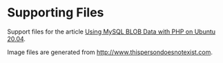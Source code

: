 # Supporting Files

Support files for the article [Using MySQL BLOB Data with PHP on Ubuntu 20.04](https://www.vultr.com/docs/using-mysql-blob-data-with-php-on-ubuntu-20-04).

Image files are generated from <http://www.thispersondoesnotexist.com>.
